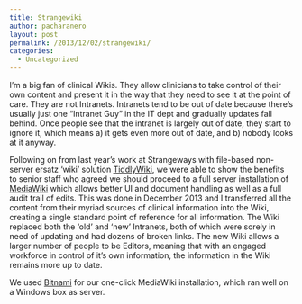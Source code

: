 ```yaml
---
title: Strangewiki
author: pacharanero
layout: post
permalink: /2013/12/02/strangewiki/
categories:
  - Uncategorized
---
```

I&#8217;m a big fan of clinical Wikis. They allow clinicians to take control of their own content and present it in the way that they need to see it at the point of care. They are not Intranets. Intranets tend to be out of date because there&#8217;s usually just one &#8220;Intranet Guy&#8221; in the IT dept and gradually updates fall behind. Once people see that the intranet is largely out of date, they start to ignore it, which means a) it gets even more out of date, and b) nobody looks at it anyway.

Following on from last year&#8217;s work at Strangeways with file-based non-server ersatz &#8216;wiki&#8217; solution [TiddlyWiki][1], we were able to show the benefits to senior staff who agreed we should proceed to a full server installation of [MediaWiki][2] which allows better UI and document handling as well as a full audit trail of edits. This was done in December 2013 and I transferred all the content from their myriad sources of clinical information into the Wiki, creating a single standard point of reference for all information. The Wiki replaced both the &#8216;old&#8217; and &#8216;new&#8217; Intranets, both of which were sorely in need of updating and had dozens of broken links. The new Wiki allows a larger number of people to be Editors, meaning that with an engaged workforce in control of it&#8217;s own information, the information in the Wiki remains more up to date.

We used [Bitnami][3] for our one-click MediaWiki installation, which ran well on a Windows box as server.

 [1]: http://tiddlywiki.com/#HelloThere:HelloThere%20GettingStarted%20Upgrading%20Features%20Community%20RoadMap%20Docs
 [2]: https://www.mediawiki.org/wiki/MediaWiki
 [3]: https://bitnami.com/